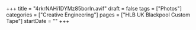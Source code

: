 +++
title = "4rkrNAHi1DYMz85borIn.avif"
draft = false
tags = ["Photos"]
categories = ["Creative Engineering"]
pages = ["HLB UK Blackpool Custom Tape"]
startDate = ""
+++
